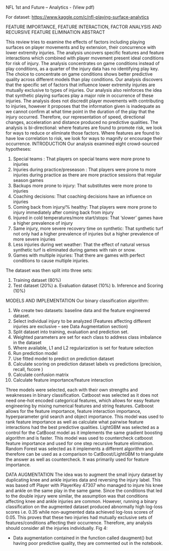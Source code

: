 NFL 1st and Future – Analytics - (View pdf)

For dataset: https://www.kaggle.com/c/nfl-playing-surface-analytics

FEATURE IMPORTANCE, FEATURE INTERACTION, FACTOR ANALYSIS AND RECURSIVE FEATURE ELIMINATION
ABSTRACT

This review tries to examine the effects of factors including playing surfaces on player movements and by extension, their concurrence with lower extremity injuries.
The analysis uncovers specific features and feature interactions which combined with player movement present ideal conditions for risk of injury.
The analysis concentrates on game conditions instead of play conditions, as a quarter of the injury data has no identifying play key. The choice to concentrate on game conditions shows better predictive quality across different models than play conditions.
Our analysis discovers that the specific set of factors that influence lower extremity injuries are mutually exclusive to types of injuries.
Our analysis also reinforces the idea that synthetic playing surfaces play a major role in occurrence of these injuries.
The analysis does not discredit player movements with contributing to injuries, however it proposes that the information given is inadequate as we cannot confirm at what time point in the duration of the play that the injury occurred. Therefore, our representation of speed, directional changes, acceleration and distance produced no predictive qualities.
The analysis is bi-directional: where features are found to promote risk, we look for ways to reduce or eliminate those factors. Where features are found to have low correlation to risk, we look for ways to magnify or encourage their occurrence.
INTRODUCTION
Our analysis examined eight crowd-sourced hypotheses:
1. Special teams : That players on special teams were more prone to injuries
2. Injuries during practice/preseason : That players were prone to more injuries during
practice as there are more practice sessions that regular season games
3. Backups more prone to injury:  That substitutes were more prone to injuries
4. Coaching decisions:  That coaching decisions have an influence on injuries
5. Coming back from injury/% healthy:  That players were more prone to injury
immediately after coming back from injury
 6. Injured in cold temperatures/more start/stops:  That ‘slower’ games have a higher prevalence of injury
7. Same injury, more severe recovery time on synthetic:  That synthetic turf not only had a higher prevalence of injuries but a higher prevalence of more severe injuries
8. Less injuries during wet weather:  That the effect of natural versus synthetic turf is eliminated during games with rain or snow.
9. Games with multiple injuries:  That there are games with perfect conditions to cause multiple injuries.

 
The dataset was then split into three sets:
1. Training dataset (80%)
2. Test dataset (20%)
a. Evaluation dataset (10%)
b. Inference and Scoring (10%)

MODELS AND IMPLEMENTATION Our binary classification algorithm:
1. We create two datasets: baseline data and the feature engineered dataset.
2. Select individual injury to be analyzed (Features affecting different injuries are exclusive
– see Data Augmentation section)
3. Split dataset into training, evaluation and prediction set.
4. Weighted parameters are set for each class to address class imbalance in the dataset
5. Where available, L1 and L2 regularization is set for feature selection
6. Run prediction model
7. Use fitted model to predict on prediction dataset
1. Calculate scoring on prediction dataset labels vs predictions (precision, recall, fscore )
8. Calculate confusion matrix
9. Calculate feature importance/feature interaction

Three models were selected, each with their own strengths and weaknesses in binary classification.
Catboost was selected as it does not need one-hot encoded categorical features, which allows for easy feature engineering by mixing numerical features and string features. Catboost allows for the feature importance, feature interaction importance, hyperparameter grid search and object importance. This model was used to rank feature importance as well as calculate what pairwise feature interactions had the best predictive qualities.
LightGBM was selected as a control for the CatBoost model as it implements the same gradient boosting algorithm and is faster. This model was used to countercheck catboost feature importance and used for one step recursive feature elimination.
Random Forest was selected as it implements a different algorithm and therefore can be used as a comparison to CatBoost/LightGBM to triangulate the answer as well as countercheck. It was primarily used for feature importance.
 
 DATA AUGMENTATION
The idea was to augment the small injury dataset by duplicating knee and ankle injuries data and reversing the injury label. This was based off Player with PlayerKey 47307 who managed to injure his knee and ankle on the same play in the same game. Since the conditions that led to the double injury were similar, the assumption was that conditions affecting knee and ankle injuries are common.
However, running a binary classification on the augmented dataset produced abnormally high log-loss scores i.e. 0.35 while non-augmented data achieved log-loss scores of 0.05. This proves that these two injuries had mutually exclusive sets of features/conditions affecting their occurrence.
Therefore, any analysis should consider all the injuries individually.
Fig 4:
* Data augmentation contained in the function called daugment() but having poor predictive quality, they are commented out in the notebook.
